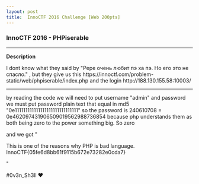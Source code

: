 ```yaml
---
layout: post
title:  InnoCTF 2016 Challenge [Web 200pts]
---
```

<h3><strong>InnoCTF 2016 - PHPiserable</strong></h3>

<hr>

<p><strong>Description</strong></p>

<p>
I dont know what they said by "Pepe очень любит пэ ха пэ. Но его это не спасло." , but they give us this 
https://innoctf.com/problem-static/web/phpiserable/index.php
and the login
http://188.130.155.58:10003/
</p>

<hr>

<p>
by reading the code we will need to put username "admin" and password 
we must put password plain text that equal in md5 "0e111111111111111111111111111111" 
so the password is 240610708  = 0e462097431906509019562988736854
because php understands them as both being zero to the power something big. So zero
</p>
<p>
and we got "

This is one of the reasons why PHP is bad language. InnoCTF{05fe6d8bb61f9115b672e73282e0cda7}

"
</p>
<p>#0v3n_Sh3ll ❤</p>
